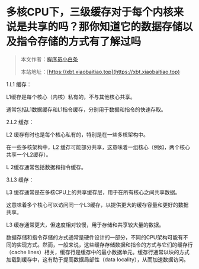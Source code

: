 # 多核CPU下，三级缓存对于每个内核来说是共享的吗？那你知道它的数据存储以及指令存储的方式有了解过吗

> 本文作者：[程序员小白条](https://github.com/luoye6)
>
> 本站地址：[https://xbt.xiaobaitiao.top](https://xbt.xiaobaitiao.top)

1.L1 缓存：

L1缓存是每个核心（内核）私有的，不与其他核心共享。

通常包括L1数据缓存和L1指令缓存，分别用于数据和指令的快速存取。

2.L2 缓存：

L2 缓存有时也是每个核心私有的，特别是在一些多核架构中。

在一些多核架构中，L2 缓存可能部分共享，这意味着一组核心（例如，两个核心共享一个L2缓存）。

L 2缓存通常包括数据和指令缓存。

3.L3 缓存：

L3 缓存通常是在多核CPU上的共享缓存层，用于在所有核心之间共享数据。

这意味着多个核心可以访问同一个L3缓存，以提供更大的缓存容量和更好的数据共享。

L3 缓存通常更大，但速度相对较慢，用于存储和共享较大量的数据。

数据存储和指令存储的方式通常是硬件设计的一部分，不同的CPU架构可能有不同的实现方式。然而，一般来说，这些缓存存储数据和指令的方式与它们的缓存行（cache lines）相关，缓存行是缓存中的最小数据单元。缓存行通常以块的方式加载到缓存中，这有助于提高数据局部性（data locality），从而加速数据访问。



 